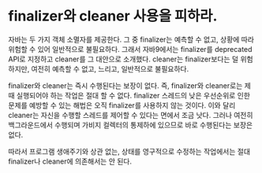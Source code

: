 # finalizer와 cleaner 사용을 피하라.

자바는 두 가지 객체 소멸자를 제공한다. 그 중 finalizer는 예측할 수 없고, 상황에 따라 위험할 수 있어 일반적으로 불필요하다. 그래서 자바9에서는 finalizer를 deprecated API로 지정하고 cleaner를 그 대안으로 소개했다. cleaner는 finalizer보다는 덜 위험하지만, 여전히 예측할 수 없고, 느리고, 일반적으로 불필요하다.

finalizer와 cleaner는 즉시 수행된다는 보장이 없다. 즉, finalizer와 cleaner로는 제때 실행되어야 하는 작업은 절대 할 수 없다. finalizer 스레드의 낮은 우선순위로 인한 문제를 예방할 수 있는 해법은 오직 finalizer를 사용하지 않는 것이다. 이와 달리 cleaner는 자신을 수행할 스레드를 제어할 수 있다는 면에서 조금 낫다. 그러나 여전히 백그라운드에서 수행되며 가비지 컬렉터의 통제하에 있으므로 바로 수행된다는 보장은 없다.

따라서 프로그램 생애주기와 상관 없는, 상태를 영구적으로 수정하는 작업에서는 절대 finalizer나 cleaner에 의존해서는 안 된다.

